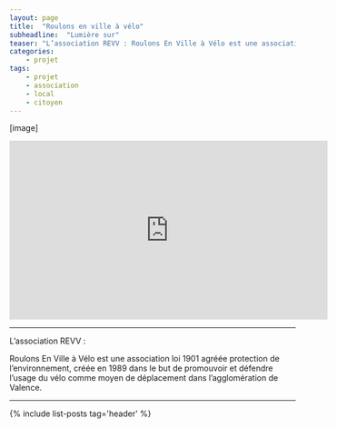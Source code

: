 ```yaml
---
layout: page
title:  "Roulons en ville à vélo"
subheadline:  "Lumière sur"
teaser: "L’association REVV : Roulons En Ville à Vélo est une association créée dans le but de promouvoir et défendre l’usage du vélo comme moyen de déplacement dans l’agglomération de Valence."
categories:
    - projet
tags:
    - projet
    - association
    - local
    - citoyen
---
```


[image]

<iframe width="560" height="315" src="https://www.youtube.com/embed/q6tVjBOfUZU" frameborder="0" allowfullscreen></iframe>

----------

L’association REVV :

Roulons En Ville à Vélo est une association loi 1901 agréée protection de l’environnement, créée en 1989 dans le but de promouvoir et défendre l’usage du vélo comme moyen de déplacement dans l’agglomération de Valence.

----------

{% include list-posts tag='header' %}
